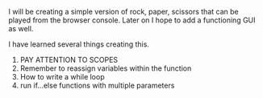 I will be creating a simple version of rock, paper, scissors that can be played from the browser console. Later on I hope to add a functioning GUI as well.

I have learned several things creating this.

1. PAY ATTENTION TO SCOPES
2. Remember to reassign variables within the function
3. How to write a while loop
4. run if...else functions with multiple parameters
